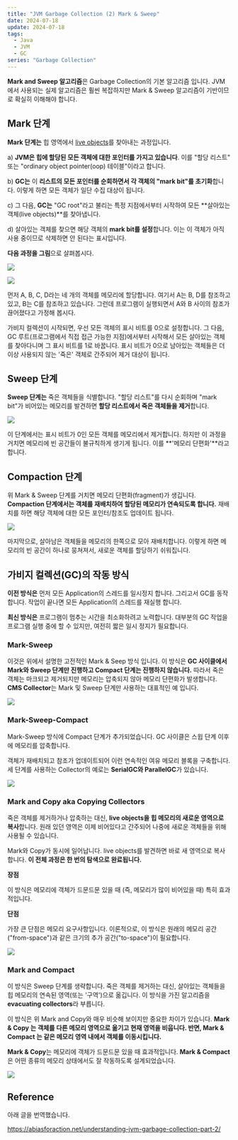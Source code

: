```yaml
---
title: "JVM Garbage Collection (2) Mark & Sweep"
date: 2024-07-18
update: 2024-07-18
tags:
  - Java
  - JVM
  - GC
series: "Garbage Collection"
---
```


**Mark and Sweep 알고리즘**은 Garbage Collection의 기본 알고리즘 입니다. JVM에서 사용되는 실제 알고리즘은 훨씬 복잡하지만 Mark & Sweep 알고리즘이 기반이므로 확실히 이해해야 합니다.

## Mark 단계

**Mark 단계는** 힙 영역에서 [live objects](https://stackoverflow.com/questions/4821664/what-is-the-difference-between-live-objects-and-allocated-objects-in-visualvm)를 찾아내는 과정입니다.

a) **JVM은 힙에 할당된 모든 객체에 대한 포인터를 가지고 있습니다**. 이를 "할당 리스트" 또는 "ordinary object pointer(oop) 테이블"이라고 합니다.

b) **GC는** 이 **리스트의 모든 포인터를 순회하면서 각 객체의 "mark bit"를 초기화**합니다. 이렇게 하면 모든 객체가 일단 수집 대상이 됩니다.

c) 그 다음, **GC는** "GC root"라고 불리는 특정 지점에서부터 시작하여 모든 **살아있는 객체(live objects)**를 찾아냅니다.

d) 살아있는 객체를 찾으면 해당 객체의 **mark bit를 설정**합니다. 이는 이 객체가 아직 사용 중이므로 삭제하면 안 된다는 표시입니다.

**다음 과정을 그림**으로 살펴봅시다.

![](img.png)

![](img_1.png)

먼저 A, B, C, D라는 네 개의 객체를 메모리에 할당합니다. 여기서 A는 B, D를 참조하고 있고, B는 C를 참조하고 있습니다. 그런데 프로그램이 실행되면서 A와 B 사이의 참조가 끊어졌다고 가정해 봅시다.

가비지 컬렉션이 시작되면, 우선 모든 객체의 표시 비트를 0으로 설정합니다. 
그 다음, GC 루트(프로그램에서 직접 접근 가능한 지점)에서부터 시작해서 모든 살아있는 객체를 찾아다니며 그 표시 비트를 1로 바꿉니다. 
표시 비트가 0으로 남아있는 객체들은 더 이상 사용되지 않는 '죽은' 객체로 간주되어 제거 대상이 됩니다.

## Sweep 단계

**Sweep 단계는** 죽은 객체들을 식별합니다. "할당 리스트"를 다시 순회하며 "mark bit"가 비어있는 메모리를 발견하면 **할당 리스트에서 죽은 객체들을 제거**합니다.

![](img_2.png)

이 단계에서는 표시 비트가 0인 모든 객체를 메모리에서 제거합니다. 하지만 이 과정을 거치면 메모리에 빈 공간들이 불규칙하게 생기게 됩니다. 이를 **'메모리 단편화'**라고 합니다.

## Compaction 단계

위 Mark & Sweep 단계를 거치면 메모리 단편화(fragment)가 생깁니다. **Compaction 단계에서는 객체를 재배치하여 할당된 메모리가 연속되도록 합니다.** 
재배치를 하면 해당 객체에 대한 모든 포인터/참조도 업데이트 됩니다.

![](img_3.png)

마지막으로, 살아남은 객체들을 메모리의 한쪽으로 모아 재배치합니다. 이렇게 하면 메모리의 빈 공간이 하나로 뭉쳐져서, 새로운 객체를 할당하기 쉬워집니다.

## 가비지 컬렉션(GC)의 작동 방식

**이전 방식은** 먼저 모든 Application의 스레드를 일시정지 합니다. 그리고서 GC를 동작합니다. 작업이 끝나면 모든 Application의 스레드를 재실행 합니다.

**최신 방식은** 프로그램이 멈추는 시간을 최소화하려고 노력합니다. 대부분의 GC 작업을 프로그램 실행 중에 할 수 있지만, 여전히 짧은 일시 정지가 필요합니다.

### Mark-Sweep 

이것은 위에서 설명한 고전적인 Mark & Seep 방식 입니다. 이 방식은 **GC 사이클에서 Mark와 Sweep 단계만 진행하고 Compact 단계는 진행하지 않습니다.**
따라서 죽은 객체는 마크되고 제거되지만 메모리는 압축되지 않아 메모리 단편화가 발생합니다. 
**CMS Collector**는 Mark 및 Sweep 단계만 사용하는 대표적인 예 입니다. 

![](img_4.png)

### Mark-Sweep-Compact

Mark-Sweep 방식에 Compact 단계가 추가되었습니다.
GC 사이클은 스윕 단계 이후에 메모리를 압축합니다. 

객체가 재배치되고 참조가 업데이트되어 이런 연속적인 여유 메모리 블록을 구축합니다. 세 단계를 사용하는 Collector의 예로는 **SerialGC와 ParallelGC**가 있습니다.

![](img_5.png)

### Mark and Copy aka Copying Collectors

죽은 객체를 제거하거나 압축하는 대신, **live objects을 힙 메모리의 새로운 영역으로 복사**합니다. 
원래 있던 영역은 이제 비어있다고 간주되어 나중에 새로운 객체들을 위해 사용될 수 있습니다.

Mark와 Copy가 동시에 일어납니다. live objects를 발견하면 바로 새 영역으로 복사합니다.
**이 전체 과정은 한 번의 탐색으로 완료됩니다.**

**장점**

이 방식은 메모리에 객체가 드문드문 있을 때 (즉, 메모리가 많이 비어있을 때) 특히 효과적입니다.

**단점**

가장 큰 단점은 메모리 요구사항입니다.
이론적으로, 이 방식은 원래의 메모리 공간("from-space")과 같은 크기의 추가 공간("to-space")이 필요합니다.

![](img_6.png)

### Mark and Compact 

이 방식은 Sweep 단계를 생략합니다. 죽은 객체를 제거하는 대신, 살아있는 객체들을 힙 메모리의 연속된 영역(또는 '구역')으로 옮깁니다.
이 방식을 가진 알고리즘을 **evacuating collectors**라 부릅니다.

이 방식은 위 Mark and Copy와 매우 비슷해 보이지만 중요한 차이가 있습니다. **Mark & Copy 는 객체를 다른 메모리 영역으로 옮기고 현재 영역을 비웁니다.
반면, Mark & Compact 는 같은 메모리 영역 내에서 객체를 이동시킵니다.**

**Mark & Copy**는 메모리에 객체가 드문드문 있을 때 효과적입니다.
**Mark & Compact**은 어떤 종류의 메모리 상태에서도 잘 작동하도록 설계되었습니다.

![](img_7.png)


## Reference 

아래 글을 번역했습니다.

https://abiasforaction.net/understanding-jvm-garbage-collection-part-2/